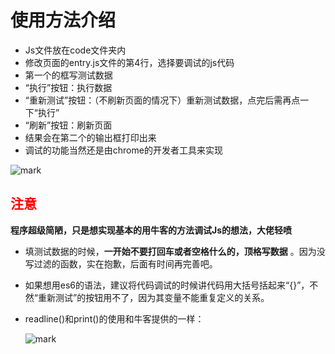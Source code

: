 ﻿# 使用方法介绍

* Js文件放在code文件夹内
* 修改页面的entry.js文件的第4行，选择要调试的js代码
* 第一个的框写测试数据
* “执行”按钮：执行数据
* “重新测试”按钮：（不刷新页面的情况下）重新测试数据，点完后需再点一下“执行”
* “刷新”按钮：刷新页面
* 结果会在第二个的输出框打印出来
* 调试的功能当然还是由chrome的开发者工具来实现

![mark](http://onxem9xtk.bkt.clouddn.com/blog/170911/BlIEHhBFfi.gif)

## <span style="color:red">注意</spn>
**程序超级简陋，只是想实现基本的用牛客的方法调试Js的想法，大佬轻喷**

* 填测试数据的时候，**一开始不要打回车或者空格什么的，顶格写数据** 。因为没写过滤的函数，实在抱歉，后面有时间再完善吧。
* 如果想用es6的语法，建议将代码调试的时候讲代码用大括号括起来“{}”，不然“重新测试”的按钮用不了，因为其变量不能重复定义的关系。
* readline()和print()的使用和牛客提供的一样：

	![mark](http://onxem9xtk.bkt.clouddn.com/blog/170911/li2eDHfaAk.png)
